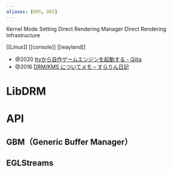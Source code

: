 ```yaml
---
aliases: [KMS, DRI]
---
```


Kernel Mode Setting
Direct Rendering Manager
Direct Rendering Infrastructure

[[Linux]] [[console]] [[wayland]]

- @2020 [ttyから自作ゲームエンジンを起動する - Qiita](https://qiita.com/Pctg-x8/items/52c7e018556ec5c867de)
- @2016 [DRM/KMS についてメモ – すらりん日記](https://blog.techlab-xe.net/drmkms-%E3%81%AB%E3%81%A4%E3%81%84%E3%81%A6%E3%83%A1%E3%83%A2/)

# LibDRM

# API
## GBM（Generic Buffer Manager）

## EGLStreams
